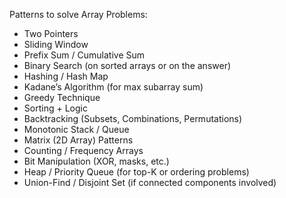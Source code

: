 Patterns to solve Array Problems:

- Two Pointers
- Sliding Window
- Prefix Sum / Cumulative Sum
- Binary Search (on sorted arrays or on the answer)
- Hashing / Hash Map
- Kadane’s Algorithm (for max subarray sum)
- Greedy Technique
- Sorting + Logic
- Backtracking (Subsets, Combinations, Permutations)
- Monotonic Stack / Queue
- Matrix (2D Array) Patterns
- Counting / Frequency Arrays
- Bit Manipulation (XOR, masks, etc.)
- Heap / Priority Queue (for top-K or ordering problems)
- Union-Find / Disjoint Set (if connected components involved)


